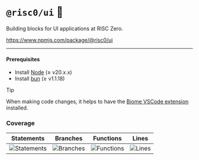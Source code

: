 # `@risc0/ui` 🎨

Building blocks for UI applications at RISC Zero.

https://www.npmjs.com/package/@risc0/ui

---

#### Prerequisites

- Install [Node](https://nodejs.org/en) (≥ v20.x.x)
- Install [bun](https://bun.sh/) (≥ v1.1.18)

> [!TIP]  
> When making code changes, it helps to have the [Biome VSCode extension](https://marketplace.visualstudio.com/items?itemName=biomejs.biome) installed.

### Coverage 

| Statements                  | Branches                | Functions                 | Lines             |
| --------------------------- | ----------------------- | ------------------------- | ----------------- |
| ![Statements](https://img.shields.io/badge/statements-42.9%25-red.svg?style=flat) | ![Branches](https://img.shields.io/badge/branches-72.46%25-red.svg?style=flat) | ![Functions](https://img.shields.io/badge/functions-53.12%25-red.svg?style=flat) | ![Lines](https://img.shields.io/badge/lines-42.9%25-red.svg?style=flat) |
